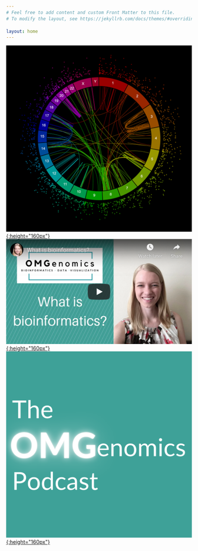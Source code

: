 ```yaml
---
# Feel free to add content and custom Front Matter to this file.
# To modify the layout, see https://jekyllrb.com/docs/themes/#overriding-theme-defaults

layout: home
---
```


[![Circa](/assets/circa/canonical-circa-plot.png){:height="160px"}](/circa/)
[![The OMGenomics YouTube channel](/assets/youtube-what-is-bioinformatics-video.png){:height="160px"}](https://youtube.com/omgenomics)
[![The OMGenomics Podcast](/assets/podcast.png){:height="160px"}](/podcast/)
